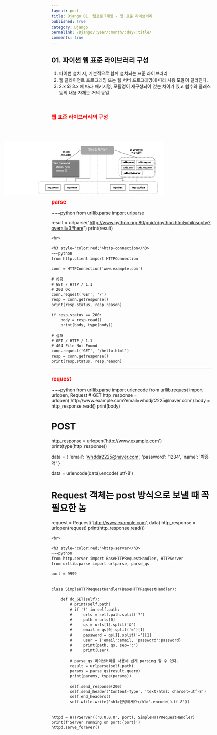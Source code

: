 ```yaml
---
layout: post
title: Django 01. 웹프로그래밍 - 웹 표준 라이브러리
published: True
category: Django
permalink: /Django/:year/:month/:day/:title/
comments: true
---
```

<h2>01. 파이썬 웹 표준 라이브러리 구성</h2>

<ol>
  <li>파이썬 설치 시, 기본적으로 함께 설치되는 표준 라이브러리</li>
  <li>웹 클라이언트 프로그래밍 또는 웹 서버 프로그래밍에 따라 사용 모듈이 달라진다.</li>
  <li>2.x 와 3.x 에 따라 패키지명, 모듈명이 재구성되어 있는 차이가 있고 함수와 클래스등의 내용 자체는 거의 동일 </li>
</ol>
<br>
<h3 style='color:red;'>웹 표준 라이브러리의 구성</h3>
<img src='/public/python-image/python_web01.png' style='position:relative; right:150px; top:50px;'>
<br>
<br>
<br>
<h3 style='color:red;'>parse</h3>
~~~python
from urllib.parse import urlparse

result = urlparse("http://www.python.org:80/guido/python.html;philosophy?overall=3#here")
print(result)
~~~
<hr>

<h3 style='color:red;'>http-connection</h3>
~~~python
from http.client import HTTPConnection

conn = HTTPConnection('www.example.com')

# 성공
# GET / HTTP / 1.1
# 200 OK
conn.request('GET', '/')
resp = conn.getresponse()
print(resp.status, resp.reason)

if resp.status == 200:
    body = resp.read()
    print(body, type(body))

# 실패
# GET / HTTP / 1.1
# 404 File Not Found
conn.request('GET', '/hello.html')
resp = conn.getresponse()
print(resp.status, resp.reason)
~~~

<hr>


<h3 style='color:red;'>request</h3>
~~~python
from urllib.parse import urlencode
from urllib.request import urlopen, Request
# GET
http_response = urlopen('http://www.example.com?email=whddjr2225@naver.com')
body = http_response.read()
print(body)


# POST
http_response = urlopen('http://www.example.com')
print(type(http_response))

data = {
    'email': 'whddjr2225@naver.com',
    'password': '1234',
    'name': '박종억'
}

data = urlencode(data).encode('utf-8')

# Request 객체는 post 방식으로 보낼 때 꼭 필요한 놈
request = Request('http://www.example.com', data)
http_response = urlopen(request)
print(http_response.read())
~~~
<br>

<h3 style='color:red;'>http-server</h3>
~~~python
from http.server import BaseHTTPRequestHandler, HTTPServer
from urllib.parse import urlparse, parse_qs

port = 9999


class SimpleHTTPRequestHandler(BaseHTTPRequestHandler):

    def do_GET(self):
        # print(self.path)
        # if '?' in self.path:
        #     urls = self.path.split('?')
        #     path = urls[0]
        #     qs = urls[1].split('&')
        #     email = qs[0].split('=')[1]
        #     password = qs[1].split('=')[1]
        #     user = {'email':email, 'password':password}
        #     print(path, qs, sep=':')
        #     print(user)

        # parse_qs 라이브러리를 사용해 쉽게 parsing 할 수 있다.
        result = urlparse(self.path)
        params = parse_qs(result.query)
        print(params, type(params))

        self.send_response(200)
        self.send_header('Content-Type', 'text/html: charset=utf-8')
        self.end_headers()
        self.wfile.write('<h1>안녕하세요</h1>'.encode('utf-8'))


httpd = HTTPServer(('0.0.0.0', port), SimpleHTTPRequestHandler)
print(f'Server running on port:{port}')
httpd.serve_forever()

~~~
